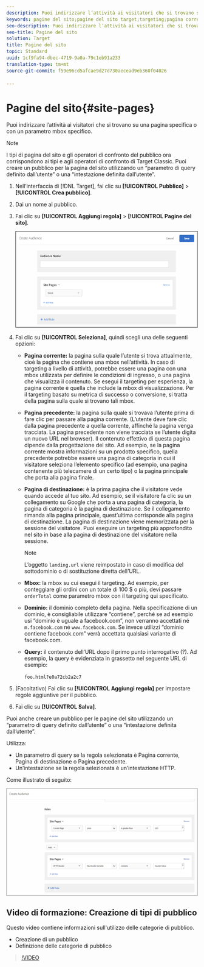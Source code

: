 ```yaml
---
description: Puoi indirizzare l’attività ai visitatori che si trovano su una pagina specifica o con un parametro mbox specifico.
keywords: pagine del sito;pagine del sito target;targeting;pagina corrente;pagina corrente target;pagina precedente;pagina precedente target;pagina di destinazione;pagina di destinazione target;mbox;mbox target
seo-description: Puoi indirizzare l’attività ai visitatori che si trovano su una pagina specifica o con un parametro mbox specifico.
seo-title: Pagine del sito
solution: Target
title: Pagine del sito
topic: Standard
uuid: 1cf9fa94-dbec-4719-9a0a-79c1eb91a233
translation-type: tm+mt
source-git-commit: f59e96cd5afcae9d27d730aecead9eb360f04026

---
```



# Pagine del sito{#site-pages}

Puoi indirizzare l’attività ai visitatori che si trovano su una pagina specifica o con un parametro mbox specifico.

>[!NOTE]
>
>I tipi di pagina del sito e gli operatori di confronto del pubblico ora corrispondono ai tipi e agli operatori di confronto di Target Classic. Puoi creare un pubblico per la pagina del sito utilizzando un “parametro di query definito dall’utente” o una “intestazione definita dall’utente”.

1. Nell’interfaccia di [!DNL Target], fai clic su **[!UICONTROL Pubblico]** &gt; **[!UICONTROL Crea pubblico]**.
1. Dai un nome al pubblico.
1. Fai clic su **[!UICONTROL Aggiungi regola]** &gt; **[!UICONTROL Pagine del sito]**.

   ![](assets/target_site_pages.png)

1. Fai clic su **[!UICONTROL Seleziona]**, quindi scegli una delle seguenti opzioni:

   * **Pagina corrente:** la pagina sulla quale l’utente si trova attualmente, cioè la pagina che contiene una mbox nell’attività. In caso di targeting a livello di attività, potrebbe essere una pagina con una mbox utilizzata per definire le condizioni di ingresso, o una pagina che visualizza il contenuto. Se esegui il targeting per esperienza, la pagina corrente è quella che include la mbox di visualizzazione. Per il targeting basato su metrica di successo o conversione, si tratta della pagina sulla quale si trovano tali mbox.
   * **Pagina precedente:** la pagina sulla quale si trovava l’utente prima di fare clic per passare alla pagina corrente. (L’utente deve fare clic dalla pagina precedente a quella corrente, affinché la pagina venga tracciata. La pagina precedente non viene tracciata se l’utente digita un nuovo URL nel browser). Il contenuto effettivo di questa pagina dipende dalla progettazione del sito. Ad esempio, se la pagina corrente mostra informazioni su un prodotto specifico, quella precedente potrebbe essere una pagina di categoria in cui il visitatore seleziona l’elemento specifico (ad esempio, una pagina contenente più telecamere di un certo tipo) o la pagina principale che porta alla pagina finale.
   * **Pagina di destinazione:** è la prima pagina che il visitatore vede quando accede al tuo sito. Ad esempio, se il visitatore fa clic su un collegamento su Google che porta a una pagina di categoria, la pagina di categoria è la pagina di destinazione. Se il collegamento rimanda alla pagina principale, quest’ultima corrisponde alla pagina di destinazione. La pagina di destinazione viene memorizzata per la sessione del visitatore. Puoi eseguire un targeting più approfondito nel sito in base alla pagina di destinazione del visitatore nella sessione.

      >[!NOTE]
      >
      >L’oggetto `landing.url` viene reimpostato in caso di modifica del sottodominio o di sostituzione diretta dell’URL.

   * **Mbox:** la mbox su cui esegui il targeting. Ad esempio, per conteggiare gli ordini con un totale di 100 $ o più, devi passare `orderTotal` come parametro mbox con il targeting qui specificato.
   * **Dominio:** il dominio completo della pagina. Nella specificazione di un dominio, è consigliabile utilizzare “contiene”, perché se ad esempio usi “dominio è uguale a facebook.com”, non verranno accettati né `m.facebook.com` né `www.facebook.com`. Se invece utilizzi “dominio contiene facebook.com” verrà accettata qualsiasi variante di facebook.com.
   * **Query:** il contenuto dell’URL dopo il primo punto interrogativo (?). Ad esempio, la query è evidenziata in grassetto nel seguente URL di esempio:

      `foo.html?e0a72cb2a2c7`

1. (Facoltativo) Fai clic su **[!UICONTROL Aggiungi regola]** per impostare regole aggiuntive per il pubblico.
1. Fai clic su **[!UICONTROL Salva]**.

Puoi anche creare un pubblico per le pagine del sito utilizzando un “parametro di query definito dall’utente” o una “intestazione definita dall’utente”.

Utilizza:

* Un parametro di query se la regola selezionata è Pagina corrente, Pagina di destinazione o Pagina precedente.
* Un’intestazione se la regola selezionata è un’intestazione HTTP.

Come illustrato di seguito:

![](assets/site_pages.png)

## Video di formazione: Creazione di tipi di pubblico

Questo video contiene informazioni sull&#39;utilizzo delle categorie di pubblico.

* Creazione di un pubblico
* Definizione delle categorie di pubblico

>[!VIDEO](https://video.tv.adobe.com/v/17392)
